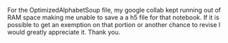 For the OptimizedAlphabetSoup file, my google collab kept running out of RAM space making me unable to save a a h5 file for that notebook. If it is possible to get an exemption on that portion or another chance to revise I would greatly appreciate it. Thank you. 
